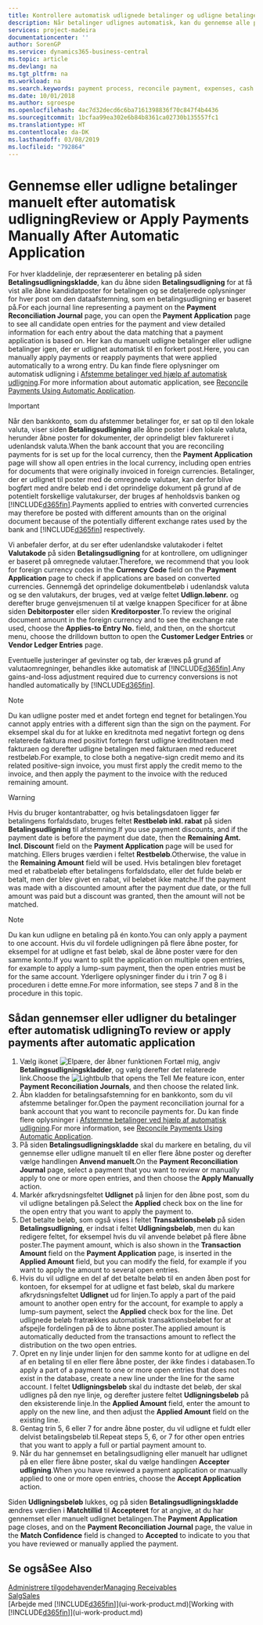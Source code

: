 ```yaml
---
title: Kontrollere automatisk udlignede betalinger og udligne betalinger igen manuelt | Microsoft Docs
description: Når betalinger udlignes automatisk, kan du gennemse alle poster for en betaling og genanvende dem, der blev udlignet forkert, manuelt.
services: project-madeira
documentationcenter: ''
author: SorenGP
ms.service: dynamics365-business-central
ms.topic: article
ms.devlang: na
ms.tgt_pltfrm: na
ms.workload: na
ms.search.keywords: payment process, reconcile payment, expenses, cash receipts
ms.date: 10/01/2018
ms.author: sgroespe
ms.openlocfilehash: 4ac7d32decd6c6ba7161398836f70c847f4b4436
ms.sourcegitcommit: 1bcfaa99ea302e6b84b8361ca02730b135557fc1
ms.translationtype: HT
ms.contentlocale: da-DK
ms.lasthandoff: 03/08/2019
ms.locfileid: "792864"
---
```

# <a name="review-or-apply-payments-manually-after-automatic-application"></a><span data-ttu-id="3f486-103">Gennemse eller udligne betalinger manuelt efter automatisk udligning</span><span class="sxs-lookup"><span data-stu-id="3f486-103">Review or Apply Payments Manually After Automatic Application</span></span>
<span data-ttu-id="3f486-104">For hver kladdelinje, der repræsenterer en betaling på siden **Betalingsudligningskladde**, kan du åbne siden **Betalingsudligning** for at få vist alle åbne kandidatposter for betalingen og se detaljerede oplysninger for hver post om den dataafstemning, som en betalingsudligning er baseret på.</span><span class="sxs-lookup"><span data-stu-id="3f486-104">For each journal line representing a payment on the **Payment Reconciliation Journal** page, you can open the **Payment Application** page to see all candidate open entries for the payment and view detailed information for each entry about the data matching that a payment application is based on.</span></span> <span data-ttu-id="3f486-105">Her kan du manuelt udligne betalinger eller udligne betalinger igen, der er udlignet automatisk til en forkert post.</span><span class="sxs-lookup"><span data-stu-id="3f486-105">Here, you can manually apply payments or reapply payments that were applied automatically to a wrong entry.</span></span> <span data-ttu-id="3f486-106">Du kan finde flere oplysninger om automatisk udligning i [Afstemme betalinger ved hjælp af automatisk udligning](receivables-how-reconcile-payments-auto-application.md).</span><span class="sxs-lookup"><span data-stu-id="3f486-106">For more information about automatic application, see [Reconcile Payments Using Automatic Application](receivables-how-reconcile-payments-auto-application.md).</span></span>

> [!IMPORTANT]  
>   <span data-ttu-id="3f486-107">Når den bankkonto, som du afstemmer betalinger for, er sat op til den lokale valuta, viser siden **Betalingsudligning** alle åbne poster i den lokale valuta, herunder åbne poster for dokumenter, der oprindeligt blev faktureret i udenlandsk valuta.</span><span class="sxs-lookup"><span data-stu-id="3f486-107">When the bank account that you are reconciling payments for is set up for the local currency, then the **Payment Application** page will show all open entries in the local currency, including open entries for documents that were originally invoiced in foreign currencies.</span></span> <span data-ttu-id="3f486-108">Betalinger, der er udlignet til poster med de omregnede valutaer, kan derfor blive bogført med andre beløb end i det oprindelige dokument på grund af de potentielt forskellige valutakurser, der bruges af henholdsvis banken og [!INCLUDE[d365fin](includes/d365fin_md.md)].</span><span class="sxs-lookup"><span data-stu-id="3f486-108">Payments applied to entries with converted currencies may therefore be posted with different amounts than on the original document because of the potentially different exchange rates used by the bank and [!INCLUDE[d365fin](includes/d365fin_md.md)] respectively.</span></span>

<span data-ttu-id="3f486-109">Vi anbefaler derfor, at du ser efter udenlandske valutakoder i feltet **Valutakode** på siden **Betalingsudligning** for at kontrollere, om udligninger er baseret på omregnede valutaer.</span><span class="sxs-lookup"><span data-stu-id="3f486-109">Therefore, we recommend that you look for foreign currency codes in the **Currency Code** field on the **Payment Application** page to check if applications are based on converted currencies.</span></span> <span data-ttu-id="3f486-110">Gennemgå det oprindelige dokumentbeløb i udenlandsk valuta og se den valutakurs, der bruges, ved at vælge feltet **Udlign.løbenr.** og derefter bruge genvejsmenuen til at vælge knappen Specificer for at åbne siden **Debitorposter** eller siden **Kreditorposter**.</span><span class="sxs-lookup"><span data-stu-id="3f486-110">To review the original document amount in the foreign currency and to see the exchange rate used, choose the **Applies-to Entry No.** field, and then, on the shortcut menu, choose the drilldown button to open the **Customer Ledger Entries** or **Vendor Ledger Entries** page.</span></span>

<span data-ttu-id="3f486-111">Eventuelle justeringer af gevinster og tab, der kræves på grund af valutaomregninger, behandles ikke automatisk af [!INCLUDE[d365fin](includes/d365fin_md.md)].</span><span class="sxs-lookup"><span data-stu-id="3f486-111">Any gains-and-loss adjustment required due to currency conversions is not handled automatically by [!INCLUDE[d365fin](includes/d365fin_md.md)].</span></span>

> [!NOTE]  
>   <span data-ttu-id="3f486-112">Du kan udligne poster med et andet fortegn end tegnet for betalingen.</span><span class="sxs-lookup"><span data-stu-id="3f486-112">You cannot apply entries with a different sign than the sign on the payment.</span></span> <span data-ttu-id="3f486-113">For eksempel skal du for at lukke en kreditnota med negativt fortegn og dens relaterede faktura med positivt fortegn først udligne kreditnotaen med fakturaen og derefter udligne betalingen med fakturaen med reduceret restbeløb.</span><span class="sxs-lookup"><span data-stu-id="3f486-113">For example, to close both a negative-sign credit memo and its related positive-sign invoice, you must first apply the credit memo to the invoice, and then apply the payment to the invoice with the reduced remaining amount.</span></span>

> [!WARNING]  
>   <span data-ttu-id="3f486-114">Hvis du bruger kontantrabatter, og hvis betalingsdatoen ligger før betalingens forfaldsdato, bruges feltet **Restbeløb inkl. rabat** på siden **Betalingsudligning** til afstemning.</span><span class="sxs-lookup"><span data-stu-id="3f486-114">If you use payment discounts, and if the payment date is before the payment due date, then the **Remaining Amt. Incl. Discount** field on the **Payment Application** page will be used for matching.</span></span> <span data-ttu-id="3f486-115">Ellers bruges værdien i feltet **Restbeløb**.</span><span class="sxs-lookup"><span data-stu-id="3f486-115">Otherwise, the value in the **Remaining Amount** field will be used.</span></span> <span data-ttu-id="3f486-116">Hvis betalingen blev foretaget med et rabatbeløb efter betalingens forfaldsdato, eller det fulde beløb er betalt, men der blev givet en rabat, vil beløbet ikke matche.</span><span class="sxs-lookup"><span data-stu-id="3f486-116">If the payment was made with a discounted amount after the payment due date, or the full amount was paid but a discount was granted, then the amount will not be matched.</span></span>

> [!NOTE]  
>   <span data-ttu-id="3f486-117">Du kan kun udligne en betaling på én konto.</span><span class="sxs-lookup"><span data-stu-id="3f486-117">You can only apply a payment to one account.</span></span> <span data-ttu-id="3f486-118">Hvis du vil fordele udligningen på flere åbne poster, for eksempel for at udligne et fast beløb, skal de åbne poster være for den samme konto.</span><span class="sxs-lookup"><span data-stu-id="3f486-118">If you want to split the application on multiple open entries, for example to apply a lump-sum payment, then the open entries must be for the same account.</span></span> <span data-ttu-id="3f486-119">Yderligere oplysninger finder du i trin 7 og 8 i proceduren i dette emne.</span><span class="sxs-lookup"><span data-stu-id="3f486-119">For more information, see steps 7 and 8 in the procedure in this topic.</span></span>

## <a name="to-review-or-apply-payments-after-automatic-application"></a><span data-ttu-id="3f486-120">Sådan gennemser eller udligner du betalinger efter automatisk udligning</span><span class="sxs-lookup"><span data-stu-id="3f486-120">To review or apply payments after automatic application</span></span>
1. <span data-ttu-id="3f486-121">Vælg ikonet ![Elpære, der åbner funktionen Fortæl mig](media/ui-search/search_small.png "Fortæl mig, hvad du vil foretage dig"), angiv **Betalingsudligningskladder**, og vælg derefter det relaterede link.</span><span class="sxs-lookup"><span data-stu-id="3f486-121">Choose the ![Lightbulb that opens the Tell Me feature](media/ui-search/search_small.png "Tell me what you want to do") icon, enter **Payment Reconciliation Journals**, and then choose the related link.</span></span>
2. <span data-ttu-id="3f486-122">Åbn kladden for betalingsafstemning for en bankkonto, som du vil afstemme betalinger for.</span><span class="sxs-lookup"><span data-stu-id="3f486-122">Open the payment reconciliation journal for a bank account that you want to reconcile payments for.</span></span> <span data-ttu-id="3f486-123">Du kan finde flere oplysninger i [Afstemme betalinger ved hjælp af automatisk udligning](receivables-how-reconcile-payments-auto-application.md).</span><span class="sxs-lookup"><span data-stu-id="3f486-123">For more information, see [Reconcile Payments Using Automatic Application](receivables-how-reconcile-payments-auto-application.md).</span></span>
3. <span data-ttu-id="3f486-124">På siden **Betalingsudligningskladde** skal du markere en betaling, du vil gennemse eller udligne manuelt til en eller flere åbne poster og derefter vælge handlingen **Anvend manuelt**.</span><span class="sxs-lookup"><span data-stu-id="3f486-124">On the **Payment Reconciliation Journal** page, select a payment that you want to review or manually apply to one or more open entries, and then choose the **Apply Manually** action.</span></span>
4. <span data-ttu-id="3f486-125">Markér afkrydsningsfeltet **Udlignet** på linjen for den åbne post, som du vil udligne betalingen på.</span><span class="sxs-lookup"><span data-stu-id="3f486-125">Select the **Applied** check box on the line for the open entry that you want to apply the payment to.</span></span>
5. <span data-ttu-id="3f486-126">Det betalte beløb, som også vises i feltet **Transaktionsbeløb** på siden **Betalingsudligning**, er indsat i feltet **Udligningsbeløb**, men du kan redigere feltet, for eksempel hvis du vil anvende beløbet på flere åbne poster.</span><span class="sxs-lookup"><span data-stu-id="3f486-126">The payment amount, which is also shown in the **Transaction Amount** field on the **Payment Application** page, is inserted in the **Applied Amount** field, but you can modify the field, for example if you want to apply the amount to several open entries.</span></span>
6. <span data-ttu-id="3f486-127">Hvis du vil udligne en del af det betalte beløb til en anden åben post for kontoen, for eksempel for at udligne et fast beløb, skal du markere afkrydsningsfeltet **Udlignet** ud for linjen.</span><span class="sxs-lookup"><span data-stu-id="3f486-127">To apply a part of the paid amount to another open entry for the account, for example to apply a lump-sum payment, select the **Applied** check box for the line.</span></span> <span data-ttu-id="3f486-128">Det udlignede beløb fratrækkes automatisk transaktionsbeløbet for at afspejle fordelingen på de to åbne poster.</span><span class="sxs-lookup"><span data-stu-id="3f486-128">The applied amount is automatically deducted from the transactions amount to reflect the distribution on the two open entries.</span></span>
7. <span data-ttu-id="3f486-129">Opret en ny linje under linjen for den samme konto for at udligne en del af en betaling til en eller flere åbne poster, der ikke findes i databasen.</span><span class="sxs-lookup"><span data-stu-id="3f486-129">To apply a part of a payment to one or more open entries that does not exist in the database, create a new line under the line for the same account.</span></span> <span data-ttu-id="3f486-130">I feltet **Udligningsbeløb** skal du indtaste det beløb, der skal udlignes på den nye linje, og derefter justere feltet **Udligningsbeløb** på den eksisterende linje.</span><span class="sxs-lookup"><span data-stu-id="3f486-130">In the **Applied Amount** field, enter the amount to apply on the new line, and then adjust the **Applied Amount** field on the existing line.</span></span>
8. <span data-ttu-id="3f486-131">Gentag trin 5, 6 eller 7 for andre åbne poster, du vil udligne et fuldt eller delvist betalingsbeløb til.</span><span class="sxs-lookup"><span data-stu-id="3f486-131">Repeat steps 5, 6, or 7 for other open entries that you want to apply a full or partial payment amount to.</span></span>
9. <span data-ttu-id="3f486-132">Når du har gennemset en betalingsudligning eller manuelt har udlignet på en eller flere åbne poster, skal du vælge handlingen **Accepter udligning**.</span><span class="sxs-lookup"><span data-stu-id="3f486-132">When you have reviewed a payment application or manually applied to one or more open entries, choose the **Accept Application** action.</span></span>

<span data-ttu-id="3f486-133">Siden **Udligningsbeløb** lukkes, og på siden **Betalingsudligningskladde** ændres værdien i **Matchtillid** til **Accepteret** for at angive, at du har gennemset eller manuelt udlignet betalingen.</span><span class="sxs-lookup"><span data-stu-id="3f486-133">The **Payment Application** page  closes, and on the **Payment Reconciliation Journal** page, the value in the **Match Confidence** field is changed to **Accepted** to indicate to you that you have reviewed or manually applied the payment.</span></span>

## <a name="see-also"></a><span data-ttu-id="3f486-134">Se også</span><span class="sxs-lookup"><span data-stu-id="3f486-134">See Also</span></span>
[<span data-ttu-id="3f486-135">Administrere tilgodehavender</span><span class="sxs-lookup"><span data-stu-id="3f486-135">Managing Receivables</span></span>](receivables-manage-receivables.md)  
[<span data-ttu-id="3f486-136">Salg</span><span class="sxs-lookup"><span data-stu-id="3f486-136">Sales</span></span>](sales-manage-sales.md)  
<span data-ttu-id="3f486-137">[Arbejde med [!INCLUDE[d365fin](includes/d365fin_md.md)]](ui-work-product.md)</span><span class="sxs-lookup"><span data-stu-id="3f486-137">[Working with [!INCLUDE[d365fin](includes/d365fin_md.md)]](ui-work-product.md)</span></span>

